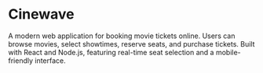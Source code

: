 # Cinewave
A modern web application for booking movie tickets online. Users can browse movies, select showtimes, reserve seats, and purchase tickets. Built with React and Node.js, featuring real-time seat selection and a mobile-friendly interface.
